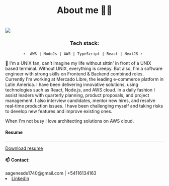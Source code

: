 <h1 align=center>About me 👨‍🦱<h1>
<img src="https://media-exp1.licdn.com/dms/image/C5616AQElyL8BYEXchg/profile-displaybackgroundimage-shrink_350_1400/0/1621916629640?e=1628726400&v=beta&t=-zKGMxcvtumwMdkNGZOu2qtNiz0f8QVetekPiJOskBU" />

<h3 align=center>Tech stack:</h3>

            ⚡  AWS | NodeJs | AWS | TypeScript | React | NextJS ⚡


🔭 I'm a UNIX fan, can't imagine my life without sittin' in front of a UNIX based terminal. Without UNIX, everything is creepy. But also, I'm a software engineer with strong skills on Frontend & Backend combined roles. Currently I'm working at Mercado Libre, the leading e-commerce platform in Latin America. I have been delivering innovative solutions, using technologies such as React, Node.js, and AWS cloud. In a daily fashion I assist leaders with quarterly planning, product proposals, and project management. I also interview candidates, mentor new hires, and resolve real-time production issues. I have been challenging myself and taking risks to develop new features and improve existing ones. 

When I'm not busy I love architecting solutions on AWS cloud.
            
            
<div>
            <h4 class="actions special">Resume</h4>
            <hr>
            <a href="https://drive.google.com/file/d/1xAEQV7Zp756sX9WJ5e-fRmnkRgbwsdiE/view" target="_blank" class="actions special">Download resume</a>
</div>

<div>
            <h4 class="actions special">📫 Contact: </h4>
            <span>aagenesds1740@gmail.com | +54116134163</span>
</div>


<li><a href="https://www.linkedin.com/in/agustin-genes-dev/" class="icon brands fa-linkedin-in"><span class="label">LinkedIn</span></a></li>
